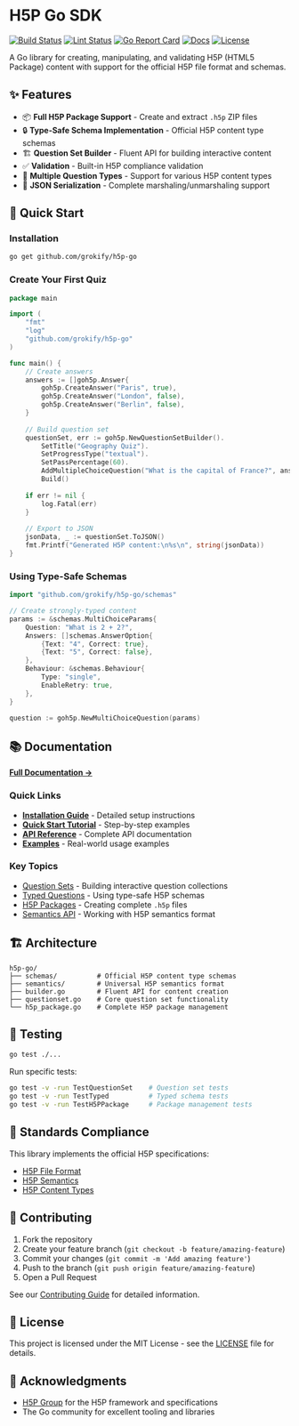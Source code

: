 # H5P Go SDK

[![Build Status](https://github.com/grokify/h5p-go/actions/workflows/ci.yaml/badge.svg?branch=main)](https://github.com/grokify/h5p-go/actions/workflows/ci.yaml)
[![Lint Status](https://github.com/grokify/h5p-go/actions/workflows/lint.yaml/badge.svg?branch=main)](https://github.com/grokify/h5p-go/actions/workflows/lint.yaml)
[![Go Report Card](https://goreportcard.com/badge/github.com/grokify/h5p-go)](https://goreportcard.com/report/github.com/grokify/h5p-go)
[![Docs](https://pkg.go.dev/badge/github.com/grokify/h5p-go)](https://pkg.go.dev/github.com/grokify/h5p-go)
[![License](https://img.shields.io/badge/license-MIT-blue.svg)](https://github.com/grokify/h5p-go/blob/master/LICENSE)

A Go library for creating, manipulating, and validating H5P (HTML5 Package) content with support for the official H5P file format and schemas.

## ✨ Features

- 📦 **Full H5P Package Support** - Create and extract `.h5p` ZIP files
- 🔒 **Type-Safe Schema Implementation** - Official H5P content type schemas  
- 🏗️ **Question Set Builder** - Fluent API for building interactive content
- ✅ **Validation** - Built-in H5P compliance validation
- 🎯 **Multiple Question Types** - Support for various H5P content types
- 🔄 **JSON Serialization** - Complete marshaling/unmarshaling support

## 🚀 Quick Start

### Installation

```bash
go get github.com/grokify/h5p-go
```

### Create Your First Quiz

```go
package main

import (
    "fmt"
    "log"
    "github.com/grokify/h5p-go"
)

func main() {
    // Create answers
    answers := []goh5p.Answer{
        goh5p.CreateAnswer("Paris", true),
        goh5p.CreateAnswer("London", false),
        goh5p.CreateAnswer("Berlin", false),
    }
    
    // Build question set
    questionSet, err := goh5p.NewQuestionSetBuilder().
        SetTitle("Geography Quiz").
        SetProgressType("textual").
        SetPassPercentage(60).
        AddMultipleChoiceQuestion("What is the capital of France?", answers).
        Build()
    
    if err != nil {
        log.Fatal(err)
    }
    
    // Export to JSON
    jsonData, _ := questionSet.ToJSON()
    fmt.Printf("Generated H5P content:\n%s\n", string(jsonData))
}
```

### Using Type-Safe Schemas

```go
import "github.com/grokify/h5p-go/schemas"

// Create strongly-typed content
params := &schemas.MultiChoiceParams{
    Question: "What is 2 + 2?",
    Answers: []schemas.AnswerOption{
        {Text: "4", Correct: true},
        {Text: "5", Correct: false},
    },
    Behaviour: &schemas.Behaviour{
        Type: "single",
        EnableRetry: true,
    },
}

question := goh5p.NewMultiChoiceQuestion(params)
```

## 📚 Documentation

**[Full Documentation →](https://grokify.github.io/h5p-go/)**

### Quick Links

- **[Installation Guide](https://grokify.github.io/h5p-go/getting-started/installation/)** - Detailed setup instructions
- **[Quick Start Tutorial](https://grokify.github.io/h5p-go/getting-started/quick-start/)** - Step-by-step examples
- **[API Reference](https://grokify.github.io/h5p-go/api/core-types/)** - Complete API documentation
- **[Examples](https://grokify.github.io/h5p-go/examples/basic/)** - Real-world usage examples

### Key Topics

- [Question Sets](https://grokify.github.io/h5p-go/guide/question-sets/) - Building interactive question collections
- [Typed Questions](https://grokify.github.io/h5p-go/guide/typed-questions/) - Using type-safe H5P schemas
- [H5P Packages](https://grokify.github.io/h5p-go/guide/h5p-packages/) - Creating complete `.h5p` files
- [Semantics API](https://grokify.github.io/h5p-go/api/semantics/) - Working with H5P semantics format

## 🏗️ Architecture

```
h5p-go/
├── schemas/          # Official H5P content type schemas
├── semantics/        # Universal H5P semantics format  
├── builder.go        # Fluent API for content creation
├── questionset.go    # Core question set functionality
└── h5p_package.go    # Complete H5P package management
```

## 🧪 Testing

```bash
go test ./...
```

Run specific tests:
```bash
go test -v -run TestQuestionSet    # Question set tests
go test -v -run TestTyped          # Typed schema tests
go test -v -run TestH5PPackage     # Package management tests
```

## 📏 Standards Compliance

This library implements the official H5P specifications:

- [H5P File Format](https://h5p.org/documentation/developers/h5p-specification)
- [H5P Semantics](https://h5p.org/semantics) 
- [H5P Content Types](https://github.com/h5p/)

## 🤝 Contributing

1. Fork the repository
2. Create your feature branch (`git checkout -b feature/amazing-feature`)
3. Commit your changes (`git commit -m 'Add amazing feature'`)
4. Push to the branch (`git push origin feature/amazing-feature`)
5. Open a Pull Request

See our [Contributing Guide](https://grokify.github.io/h5p-go/development/contributing/) for detailed information.

## 📜 License

This project is licensed under the MIT License - see the [LICENSE](LICENSE) file for details.

## 🙏 Acknowledgments

- [H5P Group](https://h5p.org) for the H5P framework and specifications
- The Go community for excellent tooling and libraries